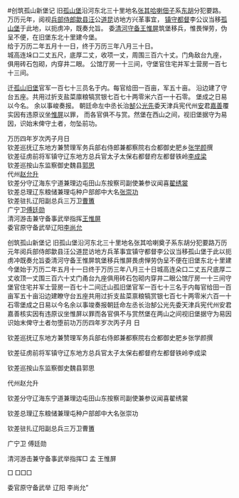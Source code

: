 #创筑孤山新堡记
旧<u>孤山堡</u>沿河东北三十里地名<u>张其哈喇佃子</u>系<u>东胡</u>分犯要路。
万历元年，阅视<u>兵部侍郎歙县</u><u>汪</u>公<u>道昆</u>访地方兴革事宜，
<u>镇守都督</u>李公议当移<u>孤山堡</u>于此地，以扼虏冲，既奏允旨。
委<u>清河守备</u><u>王惟屏</u>筑堡移兵，惟畏惮劳，伪呈不便，在旧堡东北十里建今堡。  
给于万历二年五月十一日，终于万历三年八月三十日。  
城高连垛口二丈五尺，底厚二丈，收项一丈，周围三百六十丈。门角敌台九座，
俱用砖石包砌，内穿井二眼。
公馆厅房一十三间，守堡官住宅并军士营房一百七十三间。  

迁<u>孤山旧堡</u>官军一百七十三员名于内。每官给田一百亩，军五十亩。
沿边建了守台五座。共用过折支盐菜廪粮犒赏银七百七十两零米六百一十石零。
堡成之日易以今名。
余以事峻奏报。
朝廷命左中丞长治<u>郜</u>公<u>光先</u>委天津兵宪代州<u>安</u>君<u>嘉善</u>覆实因有违原议坐<u>惟屏</u>以罪，
而各官俱不与赏。然堡在西山之间，视旧堡据守为易因，识始末俾守土者，勿坠前功。  

万历四年岁次丙子月日  
钦差巡抚辽东地方兼赞理军务兵部右侍郎兼都察院右佥都御史肥乡<u>张学颜</u>撰  
钦差征虏前将军镇守辽东地方总兵官太子太保右都督府左都督铁岭<u>李成梁</u>  
钦差巡按山东监察御史魏县<u>郭思</u>  
代州<u>赵允升</u>  
钦差分守辽海东宁道兼理边屯田山东按察司副使兼参议闻喜<u>翟绣裳</u>  
钦差总理辽东粮储兼理屯种户部郎中大名<u>张崇功</u>  
钦差驻扎辽阳副总兵三万卫<u>曹簠</u>  
广宁卫<u>傅廷勋</u>  
清河游击兼守备事武举指挥<u>王惟屏</u>  
委官原守备武举辽阳<u>李尚允</u>  

创筑孤山新堡记
旧孤山堡沿河东北三十里地名张其哈喇奠子系东胡分犯要路万历元年阅兵部侍郎歙县汪公道昆访地方兵革事宜镇守都督李公议当移孤山堡于此以扼虏冲既奏允旨委清河守备王惟屏筑堡移兵惟屏畏虏惮劳伪呈不便在旧堡东北十里建今堡始于万历二年五月十一日终于万历三年八月三十日城高连朵口二丈五尺底厚二丈收顶一丈围三百六十丈门甬台九座俱用砖石包砌内穿井二眼公馆厅房一十三间守堡官住宅并军士营房一百七十二间迁山孤旧堡官军一百七十三名于内每官给田一百亩军五十亩沿边建瞭守台五座共用过折支盐菜禀粮犒赏银七百七十两零米六百一十石零堡成之日易以今名余以事竣奏报朝廷命左丞长治郜公光先委天津兵宪代州安君嘉善核实因有违原议坐惟屏以罪而各官俱不与赏然堡在两山之间视旧堡据守为易因识始末俾守土者勿堕前功万历四年岁次丙子月 日

钦差巡抚辽东地方兼赞理军务兵部右侍郎兼都察院右佥都御史肥乡张学颜撰

钦差征虏前将军镇守辽东地方总兵官太子太保右都督府左都督铁岭李成梁

钦差巡按山东监察御史魏县郭思

代州赵允升

钦差分守辽海东宁道兼理边屯田山东按察司副使兼参议闻喜翟绣裳

钦差总理辽东粮储兼理屯种户部郎中大名张崇功

钦差驻扎辽阳副总兵三万卫曹簠

广宁卫   傅廷勋

清河游击兼守备事武举指挥□   孟   王惟屏

□       □□□

委官原守备武举   辽阳  李尚允”